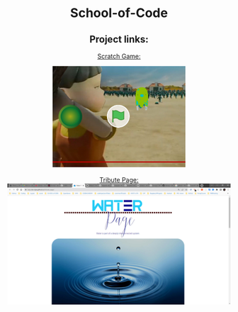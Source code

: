 <div align="center">
<h1> School-of-Code</h1>
<h2>Project links:</h2>

<a href="https://scratch.mit.edu/projects/638326038/">Scratch Game:

<img src="https://github.com/Lucy-de-Rojas/School-of-Code/blob/main/Projects/ScratchGame.jpg" width=300>
</a>


<br>
<br>
<a href="https://lucy-de-rojas.github.io/tribute-page/"> Tribute Page:




<img src="https://github.com/Lucy-de-Rojas/School-of-Code/blob/main/Projects/Tribute-page.jpg" width=600>



</a>

</div>

